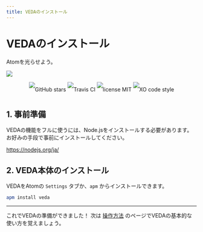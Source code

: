 ```yaml
---
title: VEDAのインストール
---
```

# VEDAのインストール

Atomを光らせよう。

![](https://user-images.githubusercontent.com/1403842/28673275-1d42b062-731d-11e7-92b0-bde5ca1f1cae.gif)

<div align="center" style="line-height: 40px;">
  <img src="https://img.shields.io/github/stars/fand/veda.svg?style=social" alt="GitHub stars"/>
  <img src="https://img.shields.io/travis/fand/veda.svg" alt="Travis CI"/>
  <img src="https://img.shields.io/apm/dm/veda.svg" alt="license MIT"/>
  <img src="https://img.shields.io/badge/code_style-XO-5ed9c7.svg" alt="XO code style"/>
</div>

## 1. 事前準備

VEDAの機能をフルに使うには、Node.jsをインストールする必要があります。
お好みの手段で事前にインストールしてください。

https://nodejs.org/ja/


## 2. VEDA本体のインストール

VEDAをAtomの `Settings` タブか、`apm` からインストールできます。

```bash
apm install veda
```

---

これでVEDAの準備ができました！
次は [操作方法](/usage?lang=ja) のページでVEDAの基本的な使い方を覚えましょう。
